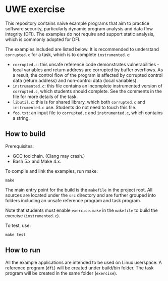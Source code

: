 # UWE exercise

This repository contains naive example programs that aim 
to practice software security, particularly dynamic program analysis 
and data flow integrity (DFI). The examples do not require and 
support static analysis, which is commonly adopted for DFI.

The examples included are listed below. It is recommended to understand
`corrupted.c` for a task, which is to complete `instrumented.c`:

 - `corrupted.c`: this unsafe reference code demonstrates vulnerabilities - 
   local variables and return address are corrupted by buffer overflows.
   As a result, the control flow of the program is affected by corrupted
   control data (return address) and non-control data (local variables).  
 - `instrumented.c`: this file contains an incomplete instrumented version
    of `corrupted.c`, which students should complete. See the comments 
    in the file for more details of the task.
 - `libutil.c`: this is for shared library, which both `corrupted.c` and
    `instrumented.c` use. Students do not need to touch this file.
 - `foo.txt`: an input file to `corrupted.c` and `instrumented.c`, which contains
    a string.

## How to build

Prerequisites:

 - GCC toolchain. (Clang may crash.)
 - Bash 5.x and Make 4.x.

To compile and link the examples, run make:

    make

The main entry point for the build is the `makefile` in the project root.
All sources are located under the `src` directory and are further grouped
into folders including an unsafe reference program and task program. 

Note that students must enable `exercise.make` in the `makefile` to 
build the exercise (`instrumented.c`). 

To test, use:

    make test

## How to run

All the example applications are intended to be used on Linux userspace. 
A reference program (`dfi`) will be created under build/bin folder.
The task program will be created in the same folder (`exercise`).


